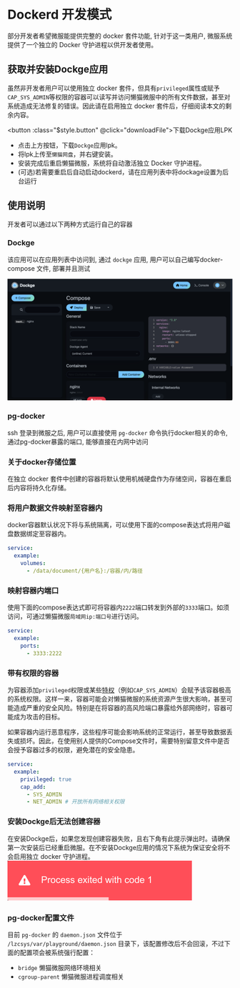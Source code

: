 # Dockerd 开发模式

部分开发者希望微服能提供完整的 docker 套件功能, 针对于这一类用户, 微服系统<Badge type="tip" text="≥v1.3.0" /> 提供了一个独立的 Docker 守护进程以供开发者使用。


## 获取并安装Dockge应用
虽然非开发者用户可以使用独立 docker 套件，但具有`privileged`属性或赋予`CAP_SYS_ADMIN`等权限的容器可以读写并访问懒猫微服中的所有文件数据，甚至对系统造成无法修复的错误。因此请在启用独立 docker 套件后，仔细阅读本文的剩余内容。

<script setup>
const downloadFile = () => {
  const link = document.createElement('a');
  link.href = 'https://dl.lazycat.cloud/lzcos/files/8b7557bf-82a9-442a-835c-608b4319a49a.lpk';
  link.download = 'dockge.lpk';
  link.click();
};
</script>

<button :class="$style.button" @click="downloadFile">下载Dockge应用LPK</button>

<style module>
.button {
  color: white;
  padding: 10px 20px;
  border-radius: 5px;
  font-weight: bold;
  background-color: #2965D7;
  cursor: pointer;
}
</style>

 - 点击上方按钮，下载`Dockge`应用lpk。
 - 将lpk上传至`懒猫网盘`，并右键安装。
 - 安装完成后重启懒猫微服，系统将自动激活独立 Docker 守护进程。
 - (可选)若需要重启后自动启动dockerd，请在应用列表中将dockage设置为后台运行

## 使用说明

开发者可以通过以下两种方式运行自己的容器

### Dockge
该应用可以在应用列表中访问到, 通过 `dockge` 应用, 用户可以自己编写docker-compose 文件, 部署并且测试

![dockge](./public/dockge.png)

### pg-docker
ssh 登录到微服之后, 用户可以直接使用 `pg-docker` 命令执行docker相关的命令, 通过pg-docker暴露的端口, 能够直接在内网中访问

### 关于docker存储位置
在独立 docker 套件中创建的容器将默认使用机械硬盘作为存储空间，容器在重启后内容将持久化存储。

### 将用户数据文件映射至容器内
docker容器默认状况下将与系统隔离，可以使用下面的compose表达式将用户磁盘数据绑定至容器内。
```yaml
service:
  example:
    volumes:
      - /data/document/{用户名}:/容器/内/路径
```

### 映射容器内端口
使用下面的compose表达式即可将容器内`2222`端口转发到外部的`3333`端口。如须访问，可通过懒猫微服`局域网ip:端口号`进行访问。
```yaml
service:
  example:
    ports:
      - 3333:2222
```

### 带有权限的容器
为容器添加`privileged`权限或某些[特权](https://man.archlinux.org/man/core/man-pages/capabilities.7.en)（例如`CAP_SYS_ADMIN`）会赋予该容器极高的系统权限。这样一来，容器可能会对懒猫微服的系统资源产生很大影响，甚至可能造成严重的安全风险。特别是在将容器的高风险端口暴露给外部网络时，容器可能成为攻击的目标。

如果容器内运行恶意程序，这些程序可能会影响系统的正常运行，甚至导致数据丢失或损坏。因此，在使用别人提供的Compose文件时，需要特别留意文件中是否会授予容器过多的权限，避免潜在的安全隐患。
```yaml
service:
  example:
    privileged: true
    cap_add:
      - SYS_ADMIN
      - NET_ADMIN # 开放所有网络相关权限
```

### 安装Dockge后无法创建容器
在安装Dockge后，如果您发现创建容器失败，且右下角有此提示弹出时。请确保第一次安装后已经重启微服。在不安装Dockge应用的情况下系统为保证安全将不会启用独立 docker 守护进程。
![右下角错误提示](./public/dockge-error.png)

### pg-docker配置文件
目前 `pg-docker` 的 `daemon.json` 文件位于 `/lzcsys/var/playground/daemon.json` 目录下，该配置修改后不会回滚，不过下面的配置项会被系统强行配置：
 - `bridge` 懒猫微服网络环境相关
 - `cgroup-parent` 懒猫微服进程调度相关